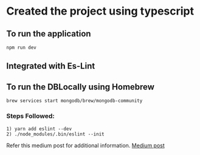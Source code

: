 # Created the project using typescript

## To run the application
    npm run dev

## Integrated with Es-Lint

## To run the DBLocally using Homebrew
    brew services start mongodb/brew/mongodb-community

### Steps Followed:
    1) yarn add eslint --dev
    2) ./node_modules/.bin/eslint --init

Refer this medium post for additional information. [Medium post](https://medium.com/dailyjs/adding-eslint-to-your-project-7bd4feca35a8)
